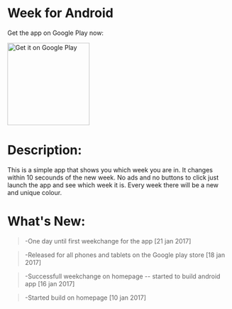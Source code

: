 # Week for Android

Get the app on Google Play now:

<a href="https://play.google.com/store/apps/details?id=io.weekp.hellocordova">
  <img alt="Get it on Google Play"
       width="185"
       src="https://play.google.com/intl/en_us/badges/images/generic/en-play-badge.png" />
</a>

# Description:
This is a simple app that shows you which week you are in. It changes within 10 secounds of the new week. No ads and no buttons to click just launch the app and see which week it is. Every week there will be a new and unique colour.

# What's New:

>-One day until first weekchange for the app [21 jan 2017]

>-Released for all phones and tablets on the Google play store [18 jan 2017]

>-Successfull weekchange on homepage -- started to build android app [16 jan 2017]

>-Started build on homepage [10 jan 2017]
